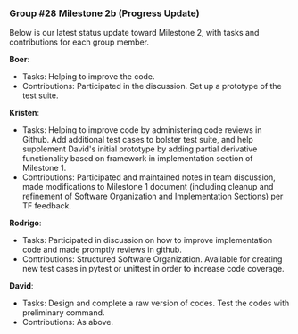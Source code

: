 ### Group #28 Milestone 2b (Progress Update)
Below is our latest status update toward Milestone 2, with tasks and contributions for each group member.

**Boer**:
* Tasks: Helping to improve the code.
* Contributions: Participated in the discussion. Set up a prototype of the test suite.
 
**Kristen**:
* Tasks: Helping to improve code by administering code reviews in Github. Add additional test cases to bolster test suite, and help supplement David's initial prototype by adding partial derivative functionality based on framework in implementation section of Milestone 1.
* Contributions: Participated and maintained notes in team discussion, made modifications to Milestone 1 document (including cleanup and refinement of Software Organization and Implementation Sections) per TF feedback.
    
**Rodrigo**:
* Tasks: Participated in discussion on how to improve implementation code and made promptly reviews in github. 
* Contributions: Structured Software Organization. Available for creating new test cases in pytest or unittest in order to increase code coverage.  
    
**David**:
* Tasks: Design and complete a raw version of codes. Test the codes with preliminary command.
 * Contributions: As above.
